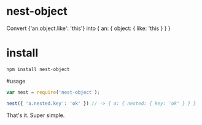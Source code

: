 # nest-object
Convert {'an.object.like': 'this'} into { an: { object: { like: 'this } } }

# install
```javascript
npm install nest-object
```

#usage
```javascript
var nest = require('nest-object');

nest({ 'a.nested.key': 'ok' }) // -> { a: { nested: { key: 'ok' } } }
```

That's it.  Super simple.
